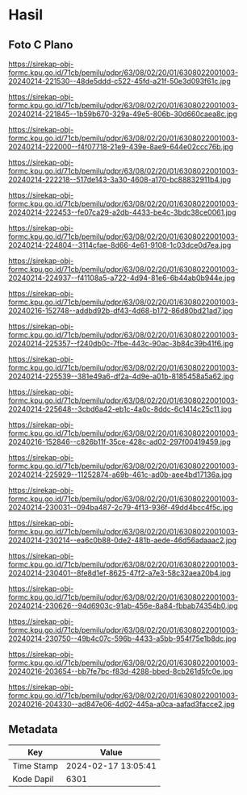 # Hasil

## Foto C Plano

https://sirekap-obj-formc.kpu.go.id/71cb/pemilu/pdpr/63/08/02/20/01/6308022001003-20240214-221530--48de5ddd-c522-45fd-a21f-50e3d093f61c.jpg

https://sirekap-obj-formc.kpu.go.id/71cb/pemilu/pdpr/63/08/02/20/01/6308022001003-20240214-221845--1b59b670-329a-49e5-806b-30d660caea8c.jpg

https://sirekap-obj-formc.kpu.go.id/71cb/pemilu/pdpr/63/08/02/20/01/6308022001003-20240214-222000--f4f07718-21e9-439e-8ae9-644e02ccc76b.jpg

https://sirekap-obj-formc.kpu.go.id/71cb/pemilu/pdpr/63/08/02/20/01/6308022001003-20240214-222218--517de143-3a30-4608-a170-bc88832911b4.jpg

https://sirekap-obj-formc.kpu.go.id/71cb/pemilu/pdpr/63/08/02/20/01/6308022001003-20240214-222453--fe07ca29-a2db-4433-be4c-3bdc38ce0061.jpg

https://sirekap-obj-formc.kpu.go.id/71cb/pemilu/pdpr/63/08/02/20/01/6308022001003-20240214-224804--3114cfae-8d66-4e61-9108-1c03dce0d7ea.jpg

https://sirekap-obj-formc.kpu.go.id/71cb/pemilu/pdpr/63/08/02/20/01/6308022001003-20240214-224937--f41108a5-a722-4d94-81e6-6b44ab0b944e.jpg

https://sirekap-obj-formc.kpu.go.id/71cb/pemilu/pdpr/63/08/02/20/01/6308022001003-20240216-152748--addbd92b-df43-4d68-b172-86d80bd21ad7.jpg

https://sirekap-obj-formc.kpu.go.id/71cb/pemilu/pdpr/63/08/02/20/01/6308022001003-20240214-225357--f240db0c-7fbe-443c-90ac-3b84c39b41f6.jpg

https://sirekap-obj-formc.kpu.go.id/71cb/pemilu/pdpr/63/08/02/20/01/6308022001003-20240214-225539--381e49a6-df2a-4d9e-a01b-8185458a5a62.jpg

https://sirekap-obj-formc.kpu.go.id/71cb/pemilu/pdpr/63/08/02/20/01/6308022001003-20240214-225648--3cbd6a42-eb1c-4a0c-8ddc-6c1414c25c11.jpg

https://sirekap-obj-formc.kpu.go.id/71cb/pemilu/pdpr/63/08/02/20/01/6308022001003-20240216-152846--c826b11f-35ce-428c-ad02-297f00419459.jpg

https://sirekap-obj-formc.kpu.go.id/71cb/pemilu/pdpr/63/08/02/20/01/6308022001003-20240214-225929--11252874-a69b-461c-ad0b-aee4bd17136a.jpg

https://sirekap-obj-formc.kpu.go.id/71cb/pemilu/pdpr/63/08/02/20/01/6308022001003-20240214-230031--094ba487-2c79-4f13-936f-49dd4bcc4f5c.jpg

https://sirekap-obj-formc.kpu.go.id/71cb/pemilu/pdpr/63/08/02/20/01/6308022001003-20240214-230214--ea6c0b88-0de2-481b-aede-46d56adaaac2.jpg

https://sirekap-obj-formc.kpu.go.id/71cb/pemilu/pdpr/63/08/02/20/01/6308022001003-20240214-230401--8fe8d1ef-8625-47f2-a7e3-58c32aea20b4.jpg

https://sirekap-obj-formc.kpu.go.id/71cb/pemilu/pdpr/63/08/02/20/01/6308022001003-20240214-230626--94d6903c-91ab-456e-8a84-fbbab74354b0.jpg

https://sirekap-obj-formc.kpu.go.id/71cb/pemilu/pdpr/63/08/02/20/01/6308022001003-20240214-230750--49b4c07c-596b-4433-a5bb-954f75e1b8dc.jpg

https://sirekap-obj-formc.kpu.go.id/71cb/pemilu/pdpr/63/08/02/20/01/6308022001003-20240216-203654--bb7fe7bc-f83d-4288-bbed-8cb261d5fc0e.jpg

https://sirekap-obj-formc.kpu.go.id/71cb/pemilu/pdpr/63/08/02/20/01/6308022001003-20240216-204330--ad847e06-4d02-445a-a0ca-aafad3facce2.jpg


## Metadata

| Key        | Value               |
| ---------- | ------------------- |
| Time Stamp | 2024-02-17 13:05:41 |
| Kode Dapil | 6301                |




